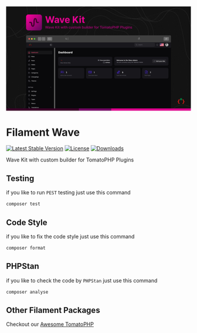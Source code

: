 ![Screenshot](https://raw.githubusercontent.com/tomatophp/filament-wave/master/arts/3x1io-tomato-wave.jpg)

# Filament Wave

[![Latest Stable Version](https://poser.pugx.org/tomatophp/filament-wave/version.svg)](https://packagist.org/packages/tomatophp/filament-wave)
[![License](https://poser.pugx.org/tomatophp/filament-wave/license.svg)](https://packagist.org/packages/tomatophp/filament-wave)
[![Downloads](https://poser.pugx.org/tomatophp/filament-wave/d/total.svg)](https://packagist.org/packages/tomatophp/filament-wave)

Wave Kit with custom builder for TomatoPHP Plugins

## Testing

if you like to run `PEST` testing just use this command

```bash
composer test
```

## Code Style

if you like to fix the code style just use this command

```bash
composer format
```

## PHPStan

if you like to check the code by `PHPStan` just use this command

```bash
composer analyse
```

## Other Filament Packages

Checkout our [Awesome TomatoPHP](https://github.com/tomatophp/awesome)
